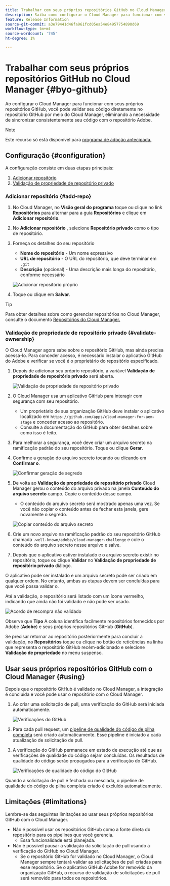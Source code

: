 ```yaml
---
title: Trabalhar com seus próprios repositórios GitHub no Cloud Manager
description: Saiba como configurar o Cloud Manager para funcionar com seus próprios repositórios GitHub.
feature: Release Information
source-git-commit: a3e79441d46fa961fcd05ea54e84957754890d69
workflow-type: tm+mt
source-wordcount: '745'
ht-degree: 1%

---
```



# Trabalhar com seus próprios repositórios GitHub no Cloud Manager {#byo-github}

Ao configurar o Cloud Manager para funcionar com seus próprios repositórios GitHub, você pode validar seu código diretamente no repositório GitHub por meio do Cloud Manager, eliminando a necessidade de sincronizar consistentemente seu código com o repositório Adobe.

>[!NOTE]
>
>Este recurso só está disponível para [programa de adoção antecipada.](/help/implementing/cloud-manager/release-notes/current.md#early-adoption)

## Configuração {#configuration}

A configuração consiste em duas etapas principais:

1. [Adicionar repositório](#add-repo)
1. [Validação de propriedade de repositório privado](#validate-ownership)

### Adicionar repositório {#add-repo}

1. No Cloud Manager, no **Visão geral do programa** toque ou clique no link **Repositórios** para alternar para a guia **Repositórios** e clique em **Adicionar repositório**.

1. No **Adicionar repositório** , selecione **Repositório privado** como o tipo de repositório.

1. Forneça os detalhes do seu repositório

   * **Nome do repositório** - Um nome expressivo
   * **URL de repositório** - O URL do repositório, que deve terminar em `.git`
   * **Descrição** (opcional) - Uma descrição mais longa do repositório, conforme necessário

   ![Adicionar repositório próprio](/help/implementing/cloud-manager/assets/repos/add-own-github.png)

1. Toque ou clique em **Salvar**.

>[!TIP]
>
>Para obter detalhes sobre como gerenciar repositórios no Cloud Manager, consulte o documento [Repositórios do Cloud Manager.](/help/implementing/cloud-manager/managing-code/cloud-manager-repositories.md)

### Validação de propriedade de repositório privado {#validate-ownership}

O Cloud Manager agora sabe sobre o repositório GitHub, mas ainda precisa acessá-lo. Para conceder acesso, é necessário instalar o aplicativo GitHub do Adobe e verificar se você é o proprietário do repositório especificado.

1. Depois de adicionar seu próprio repositório, a variável **Validação de propriedade de repositório privado** será aberta.

   ![Validação de propriedade de repositório privado](/help/implementing/cloud-manager/assets/repos/private-repo-validate.png)

1. O Cloud Manager usa um aplicativo GitHub para interagir com segurança com seu repositório.
   * Um proprietário de sua organização GitHub deve instalar o aplicativo localizado em `https://github.com/apps/cloud-manager-for-aem-stage` e conceder acesso ao repositório.
   * Consulte a documentação do GitHub para obter detalhes sobre como isso é feito.

1. Para melhorar a segurança, você deve criar um arquivo secreto na ramificação padrão do seu repositório. Toque ou clique **Gerar**.

1. Confirme a geração do arquivo secreto tocando ou clicando em **Confirmar o**.

   ![Confirmar geração de segredo](/help/implementing/cloud-manager/assets/repos/confirm-generation.png)

1. De volta ao **Validação de propriedade de repositório privado** Cloud Manager gerou o conteúdo do arquivo privado na janela **Conteúdo do arquivo secreto** campo. Copie o conteúdo desse campo.

   * O conteúdo do arquivo secreto será mostrado apenas uma vez. Se você não copiar o conteúdo antes de fechar esta janela, gere novamente o segredo.

   ![Copiar conteúdo do arquivo secreto](/help/implementing/cloud-manager/assets/repos/new-secret.png)

1. Crie um novo arquivo na ramificação padrão do seu repositório GitHub chamada `.well-known/adobe/cloud-manager-challenge` e cole o conteúdo do arquivo secreto nesse arquivo e salve.

1. Depois que o aplicativo estiver instalado e o arquivo secreto existir no repositório, toque ou clique **Validar** no **Validação de propriedade de repositório privado** diálogo.

O aplicativo pode ser instalado e um arquivo secreto pode ser criado em qualquer ordem. No entanto, ambas as etapas devem ser concluídas para que você possa validar o.

Até a validação, o repositório será listado com um ícone vermelho, indicando que ainda não foi validado e não pode ser usado.

![Acordo de recompra não validado](/help/implementing/cloud-manager/assets/repos/unvalidated-repo.png)

Observe que **Tipo** A coluna identifica facilmente repositórios fornecidos por Adobe (**Adobe**) e seus próprios repositórios GitHub (**GitHub**).

Se precisar retornar ao repositório posteriormente para concluir a validação, no **Repositórios** toque ou clique no botão de reticências na linha que representa o repositório GitHub recém-adicionado e selecione **Validação de propriedade** no menu suspenso.

## Usar seus próprios repositórios GitHub com o Cloud Manager {#using}

Depois que o repositório GitHub é validado no Cloud Manager, a integração é concluída e você pode usar o repositório com o Cloud Manager.

1. Ao criar uma solicitação de pull, uma verificação do GitHub será iniciada automaticamente.

   ![Verificações do GitHub](/help/implementing/cloud-manager/assets/repos/github-checks.png)

1. Para cada pull request, um [pipeline de qualidade do código de pilha completa](/help/implementing/cloud-manager/configuring-pipelines/introduction-ci-cd-pipelines.md) será criado automaticamente. Esse pipeline é iniciado a cada atualização de solicitação de pull.

1. A verificação do GitHub permanece em estado de execução até que as verificações de qualidade do código sejam concluídas. Os resultados de qualidade do código serão propagados para a verificação do GitHub.

   ![Verificações de qualidade do código do GitHub](/help/implementing/cloud-manager/assets/repos/github-code-quality.png)

Quando a solicitação de pull é fechada ou mesclada, o pipeline de qualidade do código de pilha completa criado é excluído automaticamente.

## Limitações {#limitations}

Lembre-se das seguintes limitações ao usar seus próprios repositórios GitHub com o Cloud Manager.

* Não é possível usar os repositórios GitHub como a fonte direta do repositório para os pipelines que você gerencia.
   * Essa funcionalidade está planejada.
* Não é possível pausar a validação da solicitação de pull usando a verificação do GitHub no Cloud Manager.
   * Se o repositório GitHub for validado no Cloud Manager, o Cloud Manager sempre tentará validar as solicitações de pull criadas para esse repositório.
Se o aplicativo GitHub Adobe for removido da organização GitHub, o recurso de validação de solicitações de pull será removido para todos os repositórios.
